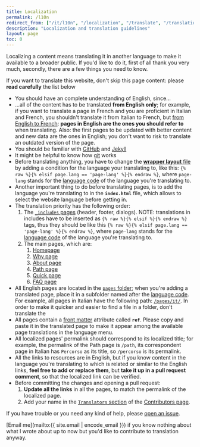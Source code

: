 ```yaml
---
title: Localization
permalink: /l10n
redirect_from: ["/it/l10n", "/localization", "/translate", "/translation"]
description: "Localization and translation guidelines"
layout: page
toc: 0
---
```

Localizing a content means translating it in another language to make it available to a broader public. If you'd like to do it, first of all thank you very much, secondly, there are a few things you need to know.

<div class="red box">
	If you want to translate this website, don't skip this page content: please <strong>read carefully</strong> the list below
</div>

- You should have an complete understanding of English, since…
- …all of the content has to be translated **from English only**; for example, if you want to translate a page in French and you are proficient in Italian and French, you shouldn't translate it from Italian to French, but <u>from English to French</u>: **pages in English are the ones you should refer to** when translating. Also: the first pages to be updated with better content and new data are the ones in English; you don't want to risk to translate an outdated version of the page.
- You should be familiar with [GitHub](https://github.com "GitHub") and [Jekyll](https://jekyllrb.com/ "Jekyll")
- It might be helpful to know how [git](https://git-scm.com/ "git") works
- Before translating anything, you have to change the [**wrapper layout** file](https://github.com/xplosionmind/quitsocialmedia.club/blob/main/_layouts/wrapper.html) by adding a condition for the language your translating to, like this: `{% raw %}{% elsif page.lang == 'page-lang' %}{% endraw %}`, where `page-lang` stands for the [language code](https://en.wikipedia.org/wiki/List_of_ISO_639-1_codes "“ISO 639-1 codes„ on Wikipedia") of the language you're translating to.
- Another important thing to do before translating pages, is to add the language you're translating to in the **`index.html`** file, which allows to select the website language before getting in.
- The translation priority has the following order:
	1. The [`_includes` pages](https://github.com/xplosionmind/quitsocialmedia.club/tree/main/_includes "“_includes” folder on GitHub") (header, footer, dialogs). NOTE: translations in includes have to be inserted as `{% raw %}{% elsif %}{% endraw %}` tags, thus they should be like this `{% raw %}{% elsif page.lang == 'page-lang' %}{% endraw %}`, where `page-lang` stands for the [language code](https://en.wikipedia.org/wiki/List_of_ISO_639-1_codes "“ISO 639-1 codes„ on Wikipedia") of the language you're translating to.
	1. The main pages, which are:
		1. [Homepage](https://github.com/xplosionmind/quitsocialmedia.club/blob/main/pages/home.html "Homepage on GitHub")
		1. [Why page](https://github.com/xplosionmind/quitsocialmedia.club/blob/main/pages/Why.md "Why page on GitHub")
		1. [About page](https://github.com/xplosionmind/quitsocialmedia.club/blob/main/pages/About.md "About page on GitHub")
		1. [Path page](https://github.com/xplosionmind/quitsocialmedia.club/blob/main/pages/Path.md "Path page on GitHub")
		1. [Quick page](https://github.com/xplosionmind/quitsocialmedia.club/blob/main/pages/Quick.md "Quick page on GitHub")
		1. [FAQ page](https://github.com/xplosionmind/quitsocialmedia.club/blob/main/pages/FAQ.md "FAQ page on GitHub")
- All English pages are located in the [`pages` folder](https://github.com/xplosionmind/quitsocialmedia.club/tree/main/pages "“pages” folder on GitHub"); when you're adding a translated page, place it in a subfolder named after the [language code](https://en.wikipedia.org/wiki/List_of_ISO_639-1_codes "“ISO 639-1 codes„ on Wikipedia"). For example, all pages in Italian have the following path: [`/pages/it/`](https://github.com/xplosionmind/quitsocialmedia.club/tree/main/pages/it). In order to make it quicker and easier to find a file in a folder, don't translate the 
- All pages contain a [front matter](https://jekyllrb.com/docs/front-matter/ "Front matter explanation on Jekyll documentation website") attribute called **`ref`**. Please copy and paste it in the translated page to make it appear among the available page translations in the language menu.
- All localized pages' permalink should correspond to its localized title; for example, the permalink of the Path page is `/path`, its correspondent page in Italian has `Percorso` as its title, so `/percorso` is its permalink.
- All the links to resources are in English, but if you know content in the language you're translating to which is related or similar to the English links, **feel free to add or replace them**, but **take it up in a pull request comment**, so that the localized link can be verified.
- Before committing the changes and opening a pull request:
	1. **Update all the links** in all the pages, to match the permalink of the localized page.
	1. Add your name in the [`Translators` section](/contributors#translators) of the [Contributors page](https://github.com/xplosionmind/quitsocialmedia.club/tree/main/pages/Contributors.md).

If you have trouble or you need any kind of help, please [open an issue](https://github.com/xplosionmind/quitsocialmedia.club/issues "Issues of this website's repository on GitHub").

[Email me](mailto:{{ site.email | encode_email }}) if you know nothing about what I wrote about up to now but you'd like to contribute to translation anyway.